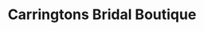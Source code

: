 ---
title: "Carringtons Bridal Boutique"
url: /aberdeen/carringtons-bridal-boutique/
shop: Kleidung
---
